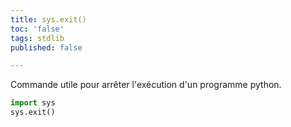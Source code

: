 ```yaml
---
title: sys.exit()
toc: 'false'
tags: stdlib
published: false

---
```

Commande utile pour arrêter l'exécution d'un programme python.

```python
import sys
sys.exit()
```